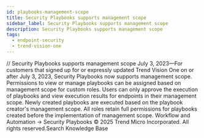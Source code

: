 ```yaml
---
id: playbooks-management-scope
title: Security Playbooks supports management scope
sidebar_label: Security Playbooks supports management scope
description: Security Playbooks supports management scope
tags:
  - endpoint-security
  - trend-vision-one
---
```


/*<![CDATA[*/ $('#title').html($('meta[name=map-description]').attr('content')); /*]]>*/ Security Playbooks supports management scope July 3, 2023—For customers that signed up for or expressly updated Trend Vision One on or after July 3, 2023, Security Playbooks now supports management scope. Permissions to view or manage playbooks can be assigned based on management scope for custom roles. Users can only approve the execution of playbooks and view execution results for endpoints in their management scope. Newly created playbooks are executed based on the playbook creator's management scope. All roles retain full permissions for playbooks created before the implementation of management scope. Workflow and Automation → Security Playbooks © 2025 Trend Micro Incorporated. All rights reserved.Search Knowledge Base